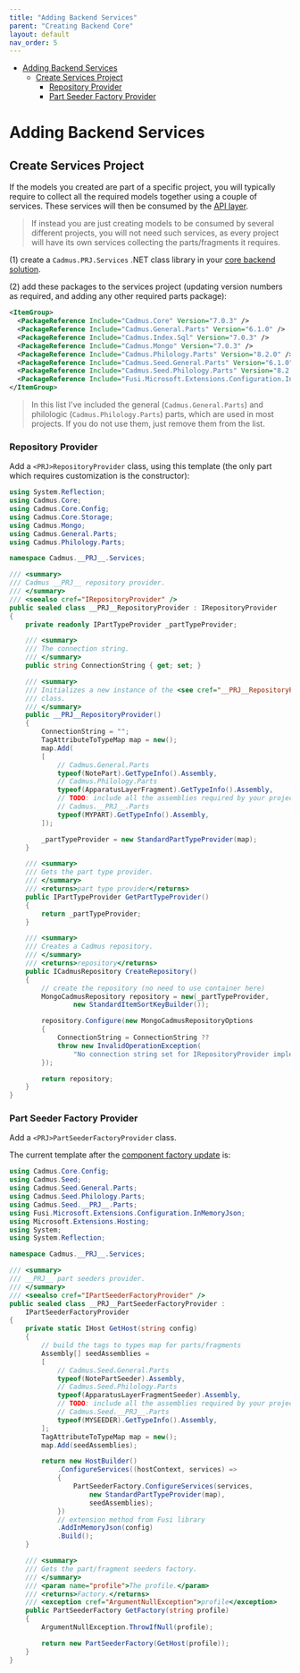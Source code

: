 ```yaml
---
title: "Adding Backend Services"
parent: "Creating Backend Core"
layout: default
nav_order: 5
---
```


- [Adding Backend Services](#adding-backend-services)
  - [Create Services Project](#create-services-project)
    - [Repository Provider](#repository-provider)
    - [Part Seeder Factory Provider](#part-seeder-factory-provider)

# Adding Backend Services

## Create Services Project

If the models you created are part of a specific project, you will typically require to collect all the required models together using a couple of services. These services will then be consumed by the [API layer](api).

>If instead you are just creating models to be consumed by several different projects, you will not need such services, as every project will have its own services collecting the parts/fragments it requires.

(1) create a `Cadmus.PRJ.Services` .NET class library in your [core backend solution](core).

(2) add these packages to the services project (updating version numbers as required, and adding any other required parts package):

```xml
<ItemGroup>
  <PackageReference Include="Cadmus.Core" Version="7.0.3" />
  <PackageReference Include="Cadmus.General.Parts" Version="6.1.0" />
  <PackageReference Include="Cadmus.Index.Sql" Version="7.0.3" />
  <PackageReference Include="Cadmus.Mongo" Version="7.0.3" />
  <PackageReference Include="Cadmus.Philology.Parts" Version="8.2.0" />
  <PackageReference Include="Cadmus.Seed.General.Parts" Version="6.1.0" />
  <PackageReference Include="Cadmus.Seed.Philology.Parts" Version="8.2.0" />
  <PackageReference Include="Fusi.Microsoft.Extensions.Configuration.InMemoryJson" Version="3.0.1" />
</ItemGroup>
```

>In this list I've included the general (`Cadmus.General.Parts`) and philologic (`Cadmus.Philology.Parts`) parts, which are used in most projects. If you do not use them, just remove them from the list.

### Repository Provider

Add a `<PRJ>RepositoryProvider` class, using this template (the only part which requires customization is the constructor):

```cs
using System.Reflection;
using Cadmus.Core;
using Cadmus.Core.Config;
using Cadmus.Core.Storage;
using Cadmus.Mongo;
using Cadmus.General.Parts;
using Cadmus.Philology.Parts;

namespace Cadmus.__PRJ__.Services;

/// <summary>
/// Cadmus __PRJ__ repository provider.
/// </summary>
/// <seealso cref="IRepositoryProvider" />
public sealed class __PRJ__RepositoryProvider : IRepositoryProvider
{
    private readonly IPartTypeProvider _partTypeProvider;

    /// <summary>
    /// The connection string.
    /// </summary>
    public string ConnectionString { get; set; }

    /// <summary>
    /// Initializes a new instance of the <see cref="__PRJ__RepositoryProvider"/>
    /// class.
    /// </summary>
    public __PRJ__RepositoryProvider()
    {
        ConnectionString = "";
        TagAttributeToTypeMap map = new();
        map.Add(
        [
            // Cadmus.General.Parts
            typeof(NotePart).GetTypeInfo().Assembly,
            // Cadmus.Philology.Parts
            typeof(ApparatusLayerFragment).GetTypeInfo().Assembly,
            // TODO: include all the assemblies required by your project
            // Cadmus.__PRJ__.Parts
            typeof(MYPART).GetTypeInfo().Assembly,
        ]);

        _partTypeProvider = new StandardPartTypeProvider(map);
    }

    /// <summary>
    /// Gets the part type provider.
    /// </summary>
    /// <returns>part type provider</returns>
    public IPartTypeProvider GetPartTypeProvider()
    {
        return _partTypeProvider;
    }

    /// <summary>
    /// Creates a Cadmus repository.
    /// </summary>
    /// <returns>repository</returns>
    public ICadmusRepository CreateRepository()
    {
        // create the repository (no need to use container here)
        MongoCadmusRepository repository = new(_partTypeProvider,
                new StandardItemSortKeyBuilder());

        repository.Configure(new MongoCadmusRepositoryOptions
        {
            ConnectionString = ConnectionString ??
            throw new InvalidOperationException(
                "No connection string set for IRepositoryProvider implementation")
        });

        return repository;
    }
}
```

### Part Seeder Factory Provider

Add a `<PRJ>PartSeederFactoryProvider` class.

The current template after the [component factory update](../history.md#2023-02-01---backend-infrastructure-upgrade) is:

```cs
using Cadmus.Core.Config;
using Cadmus.Seed;
using Cadmus.Seed.General.Parts;
using Cadmus.Seed.Philology.Parts;
using Cadmus.Seed.__PRJ__.Parts;
using Fusi.Microsoft.Extensions.Configuration.InMemoryJson;
using Microsoft.Extensions.Hosting;
using System;
using System.Reflection;

namespace Cadmus.__PRJ__.Services;

/// <summary>
/// __PRJ__ part seeders provider.
/// </summary>
/// <seealso cref="IPartSeederFactoryProvider" />
public sealed class __PRJ__PartSeederFactoryProvider :
    IPartSeederFactoryProvider
{
    private static IHost GetHost(string config)
    {
        // build the tags to types map for parts/fragments
        Assembly[] seedAssemblies =
        [
            // Cadmus.Seed.General.Parts
            typeof(NotePartSeeder).Assembly,
            // Cadmus.Seed.Philology.Parts
            typeof(ApparatusLayerFragmentSeeder).Assembly,
            // TODO: include all the assemblies required by your project
            // Cadmus.Seed.__PRJ__.Parts
            typeof(MYSEEDER).GetTypeInfo().Assembly,
        ];
        TagAttributeToTypeMap map = new();
        map.Add(seedAssemblies);

        return new HostBuilder()
            .ConfigureServices((hostContext, services) =>
            {
                PartSeederFactory.ConfigureServices(services,
                    new StandardPartTypeProvider(map),
                    seedAssemblies);
            })
            // extension method from Fusi library
            .AddInMemoryJson(config)
            .Build();
    }

    /// <summary>
    /// Gets the part/fragment seeders factory.
    /// </summary>
    /// <param name="profile">The profile.</param>
    /// <returns>Factory.</returns>
    /// <exception cref="ArgumentNullException">profile</exception>
    public PartSeederFactory GetFactory(string profile)
    {
        ArgumentNullException.ThrowIfNull(profile);

        return new PartSeederFactory(GetHost(profile));
    }
}
```

